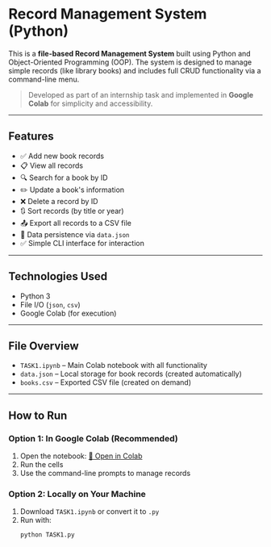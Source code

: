 #  Record Management System (Python)

This is a **file-based Record Management System** built using Python and Object-Oriented Programming (OOP). The system is designed to manage simple records (like library books) and includes full CRUD functionality via a command-line menu.

>  Developed as part of an internship task and implemented in **Google Colab** for simplicity and accessibility.

---

##  Features

- ✅ Add new book records
- 📋 View all records
- 🔍 Search for a book by ID
- ✏️ Update a book's information
- ❌ Delete a record by ID
- 🔃 Sort records (by title or year)
- 📤 Export all records to a CSV file
- 💾 Data persistence via `data.json`
- ✅ Simple CLI interface for interaction

---

## Technologies Used

- Python 3
- File I/O (`json`, `csv`)
- Google Colab (for execution)

---

## File Overview

- `TASK1.ipynb` – Main Colab notebook with all functionality
- `data.json` – Local storage for book records (created automatically)
- `books.csv` – Exported CSV file (created on demand)

---

## How to Run

### Option 1: In Google Colab (Recommended)

1. Open the notebook: [🔗 Open in Colab]((https://colab.research.google.com/drive/1F4CAaOMSrkZyjscqI-LCkgL3gnxH202N?usp=sharing))
2. Run the cells
3. Use the command-line prompts to manage records

### Option 2: Locally on Your Machine

1. Download `TASK1.ipynb` or convert it to `.py`
2. Run with:
   ```bash
   python TASK1.py
